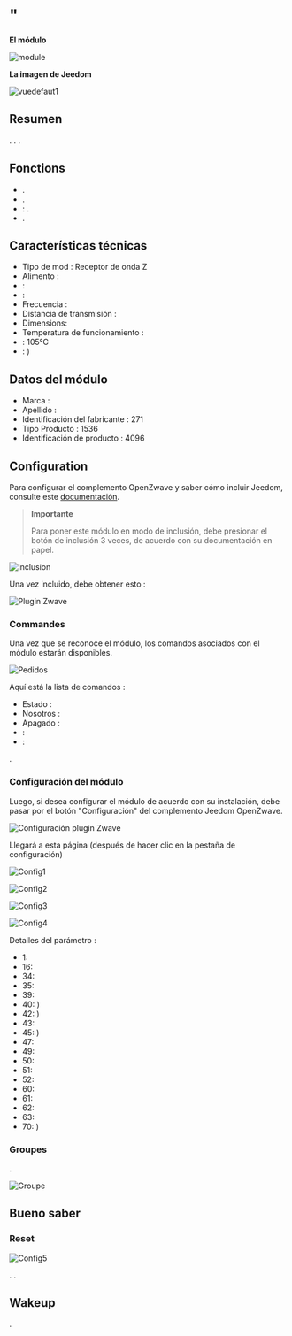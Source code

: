 # "

**El módulo**

![module](images/fibaro.fgwpe101/module.jpg)

**La imagen de Jeedom**

![vuedefaut1](images/fibaro.fgwpe101/vuedefaut1.jpg)

## Resumen

. . . 

## Fonctions

-   .
-   .
-   : .
-   .

## Características técnicas

-   Tipo de mod : Receptor de onda Z
-   Alimento : 
-    : 
-    : 
-   Frecuencia : 
-   Distancia de transmisión : 
-   Dimensions: 
-   Temperatura de funcionamiento : 
-    : 105°C
-    : )

## Datos del módulo

-   Marca : 
-   Apellido : 
-   Identificación del fabricante : 271
-   Tipo Producto : 1536
-   Identificación de producto : 4096

## Configuration

Para configurar el complemento OpenZwave y saber cómo incluir Jeedom, consulte este [documentación](https://doc.jeedom.com/es_ES/plugins/automation%20protocol/openzwave/).

> **Importante**
>
> Para poner este módulo en modo de inclusión, debe presionar el botón de inclusión 3 veces, de acuerdo con su documentación en papel.

![inclusion](images/fibaro.fgwpe101/inclusion.jpg)

Una vez incluido, debe obtener esto :

![Plugin Zwave](images/fibaro.fgwpe101/information.jpg)

### Commandes

Una vez que se reconoce el módulo, los comandos asociados con el módulo estarán disponibles.

![Pedidos](images/fibaro.fgwpe101/commandes.jpg)

Aquí está la lista de comandos :

-   Estado : 
-   Nosotros : 
-   Apagado : 
-    : 
-    : 

.

### Configuración del módulo

Luego, si desea configurar el módulo de acuerdo con su instalación, debe pasar por el botón "Configuración" del complemento Jeedom OpenZwave.

![Configuración plugin Zwave](images/plugin/bouton_configuration.jpg)

Llegará a esta página (después de hacer clic en la pestaña de configuración)

![Config1](images/fibaro.fgwpe101/config1.jpg)

![Config2](images/fibaro.fgwpe101/config2.jpg)

![Config3](images/fibaro.fgwpe101/config3.jpg)

![Config4](images/fibaro.fgwpe101/config4.jpg)

Detalles del parámetro :

-   1: 
-   16: 
-   34: 
-   35: 
-   39: 
-   40: )
-   42: )
-   43: 
-   45: )
-   47: 
-   49: 
-   50: 
-   51: 
-   52: 
-   60: 
-   61: 
-   62: 
-   63: 
-   70: )

### Groupes

.

![Groupe](images/fibaro.fgwpe101/groupe.jpg)

## Bueno saber

### Reset

![Config5](images/fibaro.fgwpe101/config5.jpg)

. .

## Wakeup

.
